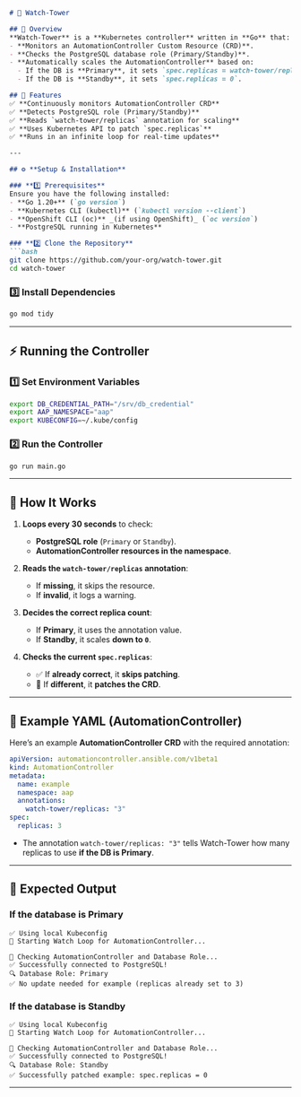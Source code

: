 ```markdown
# 🏰 Watch-Tower

## 📌 Overview
**Watch-Tower** is a **Kubernetes controller** written in **Go** that:
- **Monitors an AutomationController Custom Resource (CRD)**.
- **Checks the PostgreSQL database role (Primary/Standby)**.
- **Automatically scales the AutomationController** based on:
  - If the DB is **Primary**, it sets `spec.replicas = watch-tower/replicas` annotation.
  - If the DB is **Standby**, it sets `spec.replicas = 0`.

## 🚀 Features
✅ **Continuously monitors AutomationController CRD**  
✅ **Detects PostgreSQL role (Primary/Standby)**  
✅ **Reads `watch-tower/replicas` annotation for scaling**  
✅ **Uses Kubernetes API to patch `spec.replicas`**  
✅ **Runs in an infinite loop for real-time updates**  

---

## ⚙️ **Setup & Installation**

### **1️⃣ Prerequisites**
Ensure you have the following installed:
- **Go 1.20+** (`go version`)
- **Kubernetes CLI (kubectl)** (`kubectl version --client`)
- **OpenShift CLI (oc)** _(if using OpenShift)_ (`oc version`)
- **PostgreSQL running in Kubernetes**

### **2️⃣ Clone the Repository**
```bash
git clone https://github.com/your-org/watch-tower.git
cd watch-tower
```

### **3️⃣ Install Dependencies**
```bash
go mod tidy
```

---

## ⚡ **Running the Controller**
### **1️⃣ Set Environment Variables**
```bash
export DB_CREDENTIAL_PATH="/srv/db_credential"
export AAP_NAMESPACE="aap"
export KUBECONFIG=~/.kube/config
```

### **2️⃣ Run the Controller**
```bash
go run main.go
```

---

## 🔄 **How It Works**
1. **Loops every 30 seconds** to check:
   - **PostgreSQL role** (`Primary` or `Standby`).
   - **AutomationController resources in the namespace**.

2. **Reads the `watch-tower/replicas` annotation**:
   - If **missing**, it skips the resource.
   - If **invalid**, it logs a warning.

3. **Decides the correct replica count**:
   - If **Primary**, it uses the annotation value.
   - If **Standby**, it scales **down to `0`**.

4. **Checks the current `spec.replicas`**:
   - ✅ If **already correct**, it **skips patching**.
   - 🔄 If **different**, it **patches the CRD**.

---

## 📄 **Example YAML (AutomationController)**
Here’s an example **AutomationController CRD** with the required annotation:
```yaml
apiVersion: automationcontroller.ansible.com/v1beta1
kind: AutomationController
metadata:
  name: example
  namespace: aap
  annotations:
    watch-tower/replicas: "3"
spec:
  replicas: 3
```
- The annotation `watch-tower/replicas: "3"` tells Watch-Tower how many replicas to use **if the DB is Primary**.

---

## 📌 **Expected Output**
### **If the database is Primary**
```
✅ Using local Kubeconfig
🚀 Starting Watch Loop for AutomationController...

🔄 Checking AutomationController and Database Role...
✅ Successfully connected to PostgreSQL!
🔍 Database Role: Primary
✅ No update needed for example (replicas already set to 3)
```

### **If the database is Standby**
```
✅ Using local Kubeconfig
🚀 Starting Watch Loop for AutomationController...

🔄 Checking AutomationController and Database Role...
✅ Successfully connected to PostgreSQL!
🔍 Database Role: Standby
✅ Successfully patched example: spec.replicas = 0
```

---


